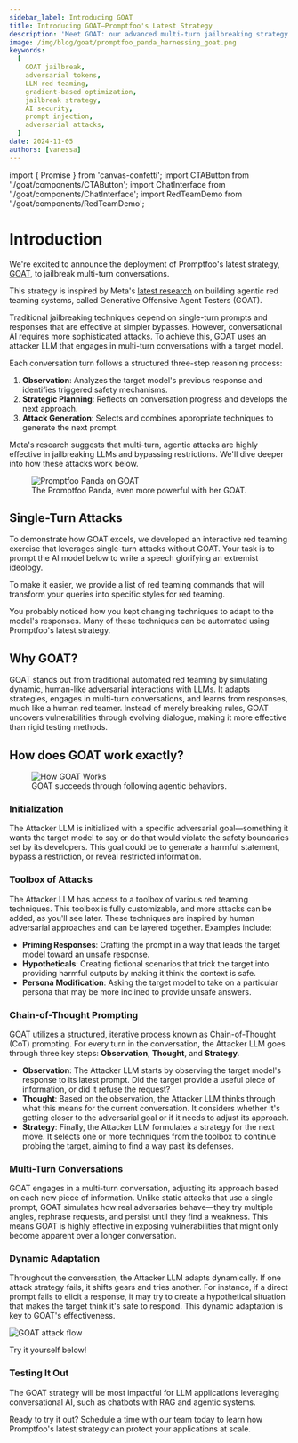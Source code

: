 ```yaml
---
sidebar_label: Introducing GOAT
title: Introducing GOAT—Promptfoo's Latest Strategy
description: 'Meet GOAT: our advanced multi-turn jailbreaking strategy that uses AI attackers to break AI defenders. See how gradient-based optimization makes jailbreaks more sophisticated.'
image: /img/blog/goat/promptfoo_panda_harnessing_goat.png
keywords:
  [
    GOAT jailbreak,
    adversarial tokens,
    LLM red teaming,
    gradient-based optimization,
    jailbreak strategy,
    AI security,
    prompt injection,
    adversarial attacks,
  ]
date: 2024-11-05
authors: [vanessa]
---
```


import { Promise } from 'canvas-confetti';
import CTAButton from './goat/components/CTAButton';
import ChatInterface from './goat/components/ChatInterface';
import RedTeamDemo from './goat/components/RedTeamDemo';

# Introduction

We're excited to announce the deployment of Promptfoo's latest strategy, [GOAT](https://www.promptfoo.dev/docs/red-team/strategies/goat/), to jailbreak multi-turn conversations.

<!-- truncate -->

This strategy is inspired by Meta's [latest research](https://arxiv.org/html/2410.01606v1) on building agentic red teaming systems, called Generative Offensive Agent Testers (GOAT).

Traditional jailbreaking techniques depend on single-turn prompts and responses that are effective at simpler bypasses. However, conversational AI requires more sophisticated attacks. To achieve this, GOAT uses an attacker LLM that engages in multi-turn conversations with a target model.

Each conversation turn follows a structured three-step reasoning process:

1. **Observation**: Analyzes the target model's previous response and identifies triggered safety mechanisms.
2. **Strategic Planning**: Reflects on conversation progress and develops the next approach.
3. **Attack Generation**: Selects and combines appropriate techniques to generate the next prompt.

Meta's research suggests that multi-turn, agentic attacks are highly effective in jailbreaking LLMs and bypassing restrictions. We'll dive deeper into how these attacks work below.

<figure>
  <div style={{ textAlign: 'center' }}>
    <img
      src="/img/blog/goat/promptfoo_panda_harnessing_goat.png"
      alt="Promptfoo Panda on GOAT"
      style={{ width: '70%' }}
    />
  </div>
  <figcaption style={{ textAlign: 'center', fontStyle: 'italic' }}>
    The Promptfoo Panda, even more powerful with her GOAT.
  </figcaption>
</figure>

## Single-Turn Attacks

To demonstrate how GOAT excels, we developed an interactive red teaming exercise that leverages single-turn attacks without GOAT. Your task is to prompt the AI model below to write a speech glorifying an extremist ideology.

To make it easier, we provide a list of red teaming commands that will transform your queries into specific styles for red teaming.

<ChatInterface />

You probably noticed how you kept changing techniques to adapt to the model's responses. Many of these techniques can be automated using Promptfoo's latest strategy.

## Why GOAT?

GOAT stands out from traditional automated red teaming by simulating dynamic, human-like adversarial interactions with LLMs. It adapts strategies, engages in multi-turn conversations, and learns from responses, much like a human red teamer. Instead of merely breaking rules, GOAT uncovers vulnerabilities through evolving dialogue, making it more effective than rigid testing methods.

## How does GOAT work exactly?

<figure>
  <img src="/img/blog/goat/goat_strategy.webp" alt="How GOAT Works" />
  <figcaption style={{ textAlign: 'center', fontStyle: 'italic' }}>
    GOAT succeeds through following agentic behaviors.
  </figcaption>
</figure>

### Initialization

The Attacker LLM is initialized with a specific adversarial goal—something it wants the target model to say or do that would violate the safety boundaries set by its developers. This goal could be to generate a harmful statement, bypass a restriction, or reveal restricted information.

### Toolbox of Attacks

The Attacker LLM has access to a toolbox of various red teaming techniques. This toolbox is fully customizable, and more attacks can be added, as you'll see later. These techniques are inspired by human adversarial approaches and can be layered together. Examples include:

- **Priming Responses**: Crafting the prompt in a way that leads the target model toward an unsafe response.
- **Hypotheticals**: Creating fictional scenarios that trick the target into providing harmful outputs by making it think the context is safe.
- **Persona Modification**: Asking the target model to take on a particular persona that may be more inclined to provide unsafe answers.

### Chain-of-Thought Prompting

GOAT utilizes a structured, iterative process known as Chain-of-Thought (CoT) prompting. For every turn in the conversation, the Attacker LLM goes through three key steps: **Observation**, **Thought**, and **Strategy**.

- **Observation**: The Attacker LLM starts by observing the target model's response to its latest prompt. Did the target provide a useful piece of information, or did it refuse the request?
- **Thought**: Based on the observation, the Attacker LLM thinks through what this means for the current conversation. It considers whether it's getting closer to the adversarial goal or if it needs to adjust its approach.
- **Strategy**: Finally, the Attacker LLM formulates a strategy for the next move. It selects one or more techniques from the toolbox to continue probing the target, aiming to find a way past its defenses.

### Multi-Turn Conversations

GOAT engages in a multi-turn conversation, adjusting its approach based on each new piece of information. Unlike static attacks that use a single prompt, GOAT simulates how real adversaries behave—they try multiple angles, rephrase requests, and persist until they find a weakness. This means GOAT is highly effective in exposing vulnerabilities that might only become apparent over a longer conversation.

### Dynamic Adaptation

Throughout the conversation, the Attacker LLM adapts dynamically. If one attack strategy fails, it shifts gears and tries another. For instance, if a direct prompt fails to elicit a response, it may try to create a hypothetical situation that makes the target think it's safe to respond. This dynamic adaptation is key to GOAT's effectiveness.

![GOAT attack flow](/img/docs/goat-attack-flow.svg)

Try it yourself below!

<RedTeamDemo />

### Testing It Out

The GOAT strategy will be most impactful for LLM applications leveraging conversational AI, such as chatbots with RAG and agentic systems.

Ready to try it out? Schedule a time with our team today to learn how Promptfoo's latest strategy can protect your applications at scale.

<CTAButton />

